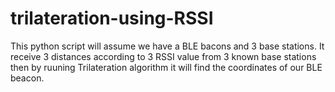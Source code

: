 # trilateration-using-RSSI

This python script will assume we have a BLE bacons and 3 base stations. It receive 3 distances according to 3 RSSI value from 3 known base stations then by ruuning Trilateration algorithm it will find the coordinates of our BLE beacon.
